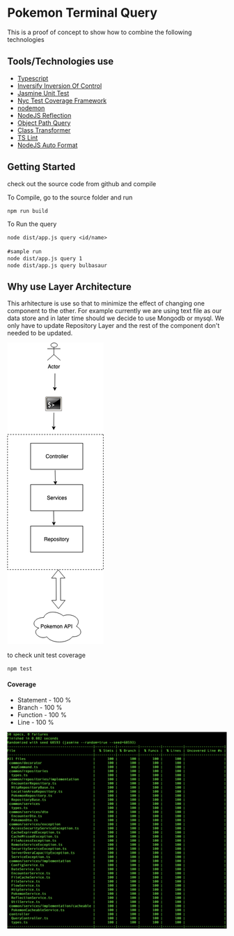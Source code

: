 # Pokemon Terminal Query
This is a proof of concept to show how to combine the following technologies

## Tools/Technologies use
* [Typescript](https://www.typescriptlang.org/ "link title")
* [Inversify Inversion Of Control](http://inversify.io/ "link title")
* [Jasmine Unit Test](https://jasmine.github.io/ "link title")
* [Nyc Test Coverage Framework](https://github.com/istanbuljs/nyc "link title")
* [nodemon](https://nodemon.io/ "link title")
* [NodeJS Reflection](https://developer.mozilla.org/en-US/docs/Web/JavaScript/Reference/Global_Objects/Reflect "link title")
* [Object Path Query](https://www.npmjs.com/package/object-path "link title")
* [Class Transformer](https://www.npmjs.com/package/class-transformer "link title")
* [TS Lint](https://www.npmjs.com/package/tslint "link title")
* [NodeJS Auto Format](https://www.npmjs.com/package/prettier "link title")

## Getting Started
check out the source code from github and compile

To Compile, go to the source folder and run
```
npm run build
```

To Run the query
```
node dist/app.js query <id/name>

#sample run
node dist/app.js query 1
node dist/app.js query bulbasaur
```

## Why use Layer Architecture
This arhitecture is use so that to minimize the effect of changing one component to the other. For example currently we are using text file as our data store and in later time should we decide to use Mongodb or mysql. We only have to update Repository Layer and the rest of the component don't needed to be updated.

![Architecture](assets/architecture.png)

to check unit test coverage
```
npm test
```

#### Coverage
* Statement - 100 %
* Branch - 100 %
* Function - 100 %
* Line - 100 %

![Test Coverage](assets/test-coverage.png)